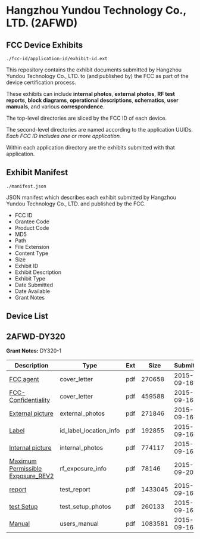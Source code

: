 # Hangzhou Yundou Technology Co., LTD. (2AFWD)
## FCC Device Exhibits

```
./fcc-id/application-id/exhibit-id.ext
```

This repository contains the exhibit documents submitted by Hangzhou Yundou Technology Co., LTD. to (and published by) the FCC as part of the device certification process.

These exhibits can include **internal photos**, **external photos**, **RF test reports**, **block diagrams**, **operational descriptions**, **schematics**, **user manuals**, and various **correspondence**.

The top-level directories are sliced by the FCC ID of each device.

The second-level directories are named according to the application UUIDs. *Each FCC ID includes one or more application.*

Within each application directory are the exhibits submitted with that application. 

## Exhibit Manifest

```
./manifest.json
```

JSON manifest which describes each exhibit submitted by Hangzhou Yundou Technology Co., LTD. and published by the FCC.

- FCC ID
- Grantee Code
- Product Code
- MD5
- Path
- File Extension
- Content Type
- Size
- Exhibit ID
- Exhibit Description
- Exhibit Type
- Date Submitted
- Date Available
- Grant Notes

## Device List
## 2AFWD-DY320
**Grant Notes:** DY320-1

| Description | Type | Ext | Size | Submitted | Available |
| ----------- | ---- | --- | ---- | --------- | --------- |
| [FCC agent](2AFWD-DY320/60d9a214ab2b6a44e732b68653ea6c0a/2750887.pdf) | cover_letter | pdf | 270658 | 2015-09-16 | 2015-09-21 |
| [FCC-Confidentiality](2AFWD-DY320/60d9a214ab2b6a44e732b68653ea6c0a/2750888.pdf) | cover_letter | pdf | 459588 | 2015-09-16 | 2015-09-21 |
| [External picture](2AFWD-DY320/60d9a214ab2b6a44e732b68653ea6c0a/2750889.pdf) | external_photos | pdf | 271846 | 2015-09-16 | 2015-09-21 |
| [Label](2AFWD-DY320/60d9a214ab2b6a44e732b68653ea6c0a/2750891.pdf) | id_label_location_info | pdf | 192855 | 2015-09-16 | 2015-09-21 |
| [Internal picture](2AFWD-DY320/60d9a214ab2b6a44e732b68653ea6c0a/2750890.pdf) | internal_photos | pdf | 774117 | 2015-09-16 | 2015-09-21 |
| [Maximum Permissible Exposure_REV2](2AFWD-DY320/60d9a214ab2b6a44e732b68653ea6c0a/2754642.pdf) | rf_exposure_info | pdf | 78146 | 2015-09-20 | 2015-09-21 |
| [report](2AFWD-DY320/60d9a214ab2b6a44e732b68653ea6c0a/2750895.pdf) | test_report | pdf | 1433045 | 2015-09-16 | 2015-09-21 |
| [test Setup](2AFWD-DY320/60d9a214ab2b6a44e732b68653ea6c0a/2750896.pdf) | test_setup_photos | pdf | 260133 | 2015-09-16 | 2015-09-21 |
| [Manual](2AFWD-DY320/60d9a214ab2b6a44e732b68653ea6c0a/2750897.pdf) | users_manual | pdf | 1083581 | 2015-09-16 | 2015-09-21 |
